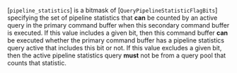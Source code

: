 [`pipeline_statistics`] is a bitmask of
[`QueryPipelineStatisticFlagBits`] specifying the set of pipeline
statistics that  **can**  be counted by an active query in the primary
command buffer when this secondary command buffer is executed.
If this value includes a given bit, then this command buffer  **can**  be
executed whether the primary command buffer has a pipeline statistics
query active that includes this bit or not.
If this value excludes a given bit, then the active pipeline statistics
query  **must**  not be from a query pool that counts that statistic.